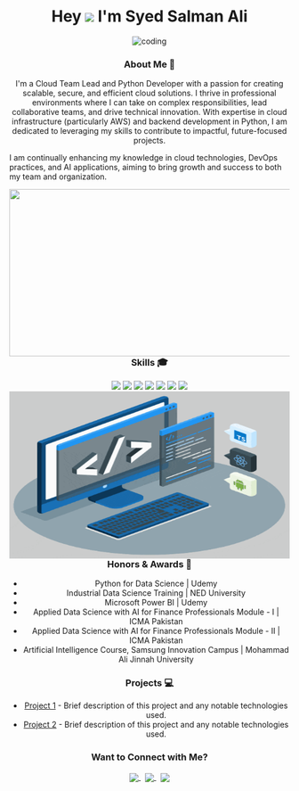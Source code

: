 <h1 align="center">Hey <img src="https://media.giphy.com/media/hvRJCLFzcasrR4ia7z/giphy.gif" width="70"> I'm Syed Salman Ali</h1>

<div align="center">
    <img height="300" width="600" alt="coding" src="https://raw.githubusercontent.com/iampavangandhi/iampavangandhi/master/gifs/coder.gif" />
</div>

<h3 align="center">About Me 🚀</h3>

<p align="center">
I'm a Cloud Team Lead and Python Developer with a passion for creating scalable, secure, and efficient cloud solutions. I thrive in professional environments where I can take on complex responsibilities, lead collaborative teams, and drive technical innovation. With expertise in cloud infrastructure (particularly AWS) and backend development in Python, I am dedicated to leveraging my skills to contribute to impactful, future-focused projects.

I am continually enhancing my knowledge in cloud technologies, DevOps practices, and AI applications, aiming to bring growth and success to both my team and organization.
</p>

<!-- ### Resume<div align="center">
<a href="https://github.com/iSyedSalmanAli/iSyedSalmanAli/tree/main/CV/syedsalmanali_CV.pdf">My Resume 📝</a>
</div>-->

<img align="right" height="300" width="600" src="https://media.giphy.com/media/dWesBcTLavkZuG35MI/giphy.gif"/>

<h3 align="center">Skills 🎓</h3>

<div align="center">
    <img src="https://img.shields.io/badge/Python-3776AB?style=for-the-badge&logo=python&logoColor=white" />
    <img src="https://img.shields.io/badge/Data%20Cleaning-000?style=for-the-badge&logo=data&logoColor=white" />
    <img src="https://img.shields.io/badge/Data%20Analysis-00599C?style=for-the-badge&logo=tableau&logoColor=white" />
    <img src="https://img.shields.io/badge/Data%20Visualization-8FCBE4?style=for-the-badge&logo=plotly&logoColor=white" />
    <img src="https://img.shields.io/badge/Machine%20Learning-FF6F00?style=for-the-badge&logo=scikit-learn&logoColor=white" />
    <img src="https://img.shields.io/badge/Power%20BI-F2C811?style=for-the-badge&logo=powerbi&logoColor=black" />
    <img src="https://img.shields.io/badge/Communication%20Skills-28A745?style=for-the-badge" />
</div>

<img align="right" height="300" width="600" src="https://github.com/iSyedSalmanAli/Data-Science-Projects/blob/main/DataCamp%20materials/portfolio%20image.gif?raw=true"/>

<h3 align="center">Honors & Awards 🏅</h3>

<div align="center">
<ul>
    <li>Python for Data Science | Udemy</li>
    <li>Industrial Data Science Training | NED University</li>
    <li>Microsoft Power BI | Udemy</li>
    <li>Applied Data Science with AI for Finance Professionals Module - I | ICMA Pakistan</li>
    <li>Applied Data Science with AI for Finance Professionals Module - II | ICMA Pakistan</li>
    <li>Artificial Intelligence Course, Samsung Innovation Campus | Mohammad Ali Jinnah University</li>
</ul>
</div>

<h3 align="center">Projects 💻</h3>

<div align="center">
<ul>
    <li><a href="https://github.com/YourProjectLink">Project 1</a> - Brief description of this project and any notable technologies used.</li>
    <li><a href="https://github.com/YourProjectLink">Project 2</a> - Brief description of this project and any notable technologies used.</li>
</ul>
</div>

<h3 align="center">Want to Connect with Me?</h3>
<div align="center">
    <a href="mailto:i.syedsalmanali@gmail.com" target="_blank" rel="noopener noreferrer">
      <img align="center" width="26px" src="https://cdn1.iconfinder.com/data/icons/google-new-logos-1/32/gmail_new_logo-256.png" />
    </a>
    &nbsp;
    <a href="https://www.linkedin.com/in/syedsalman-ali" target="_blank" rel="noopener noreferrer">
      <img align="center" width="26px" src="https://cdn2.iconfinder.com/data/icons/social-media-2285/512/1_Linkedin_unofficial_colored_svg-256.png" />
    </a>
    &nbsp;
    <a href="https://www.kaggle.com/isyedsalmanali" target="_blank" rel="noopener noreferrer">
      <img align="center" width="26px" src="https://cdn4.iconfinder.com/data/icons/logos-and-brands/512/189_Kaggle_logo_logos-256.png" />
    </a>
</div>

